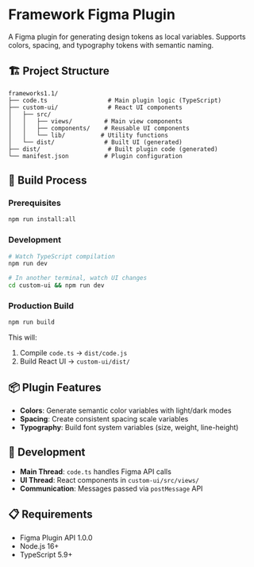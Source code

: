 # Framework Figma Plugin

A Figma plugin for generating design tokens as local variables. Supports colors, spacing, and typography tokens with semantic naming.

## 🏗️ Project Structure

```
frameworks1.1/
├── code.ts                 # Main plugin logic (TypeScript)
├── custom-ui/              # React UI components
│   ├── src/
│   │   ├── views/         # Main view components
│   │   ├── components/    # Reusable UI components
│   │   └── lib/          # Utility functions
│   └── dist/              # Built UI (generated)
├── dist/                   # Built plugin code (generated)
└── manifest.json          # Plugin configuration
```

## 🚀 Build Process

### Prerequisites
```bash
npm run install:all
```

### Development
```bash
# Watch TypeScript compilation
npm run dev

# In another terminal, watch UI changes
cd custom-ui && npm run dev
```

### Production Build
```bash
npm run build
```

This will:
1. Compile `code.ts` → `dist/code.js`
2. Build React UI → `custom-ui/dist/`

## 📦 Plugin Features

- **Colors**: Generate semantic color variables with light/dark modes
- **Spacing**: Create consistent spacing scale variables
- **Typography**: Build font system variables (size, weight, line-height)

## 🔧 Development

- **Main Thread**: `code.ts` handles Figma API calls
- **UI Thread**: React components in `custom-ui/src/views/`
- **Communication**: Messages passed via `postMessage` API

## 📋 Requirements

- Figma Plugin API 1.0.0
- Node.js 16+
- TypeScript 5.9+ 
